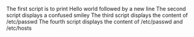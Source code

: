 The first script is to print Hello world followed by a new line
The second script displays a confused smiley
The third script displays the content of /etc/passwd
The fourth script displays the content of /etc/passwd and /etc/hosts
